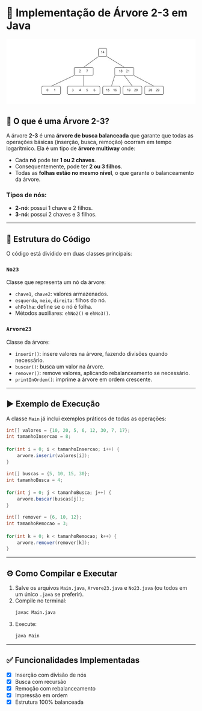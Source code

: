
# 🌳 Implementação de Árvore 2-3 em Java

<div align="center">
  <img src="src/imagens/23arvore.jpg"  />
</div>

## 📌 O que é uma Árvore 2-3?

A árvore **2-3** é uma **árvore de busca balanceada** que garante que todas as operações básicas (inserção, busca, remoção) ocorram em tempo logarítmico. Ela é um tipo de **árvore multiway** onde:

- Cada **nó** pode ter **1 ou 2 chaves**.
- Consequentemente, pode ter **2 ou 3 filhos**.
- Todas as **folhas estão no mesmo nível**, o que garante o balanceamento da árvore.

### Tipos de nós:

- **2-nó**: possui 1 chave e 2 filhos.
- **3-nó**: possui 2 chaves e 3 filhos.

---

## 🔧 Estrutura do Código

O código está dividido em duas classes principais:

### `No23`
Classe que representa um nó da árvore:
- `chave1`, `chave2`: valores armazenados.
- `esquerda`, `meio`, `direita`: filhos do nó.
- `ehFolha`: define se o nó é folha.
- Métodos auxiliares: `ehNo2()` e `ehNo3()`.

### `Arvore23`
Classe da árvore:
- `inserir()`: insere valores na árvore, fazendo divisões quando necessário.
- `buscar()`: busca um valor na árvore.
- `remover()`: remove valores, aplicando rebalanceamento se necessário.
- `printInOrdem()`: imprime a árvore em ordem crescente.

---

## ▶️ Exemplo de Execução

A classe `Main` já inclui exemplos práticos de todas as operações:

```java
int[] valores = {10, 20, 5, 6, 12, 30, 7, 17};
int tamanhoInsercao = 8;

for(int i = 0; i < tamanhoInsercao; i++) {
    arvore.inserir(valores[i]);
}
```

```java
int[] buscas = {5, 10, 15, 30};
int tamanhoBusca = 4;

for(int j = 0; j < tamanhoBusca; j++) {
    arvore.buscar(buscas[j]);
}
```

```java
int[] remover = {6, 10, 12};
int tamanhoRemocao = 3;

for(int k = 0; k < tamanhoRemocao; k++) {
    arvore.remover(remover[k]);
}
```

---

## ⚙️ Como Compilar e Executar

1. Salve os arquivos `Main.java`, `Arvore23.java` e `No23.java` (ou todos em um único `.java` se preferir).
2. Compile no terminal:
   ```bash
   javac Main.java
   ```
3. Execute:
   ```bash
   java Main
   ```

---

## ✅ Funcionalidades Implementadas

- [x] Inserção com divisão de nós
- [x] Busca com recursão
- [x] Remoção com rebalanceamento
- [x] Impressão em ordem
- [x] Estrutura 100% balanceada
